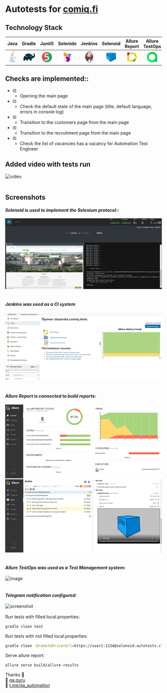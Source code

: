 # Autotests for [comiq.fi](https://comiq.fi/)
## Technology Stack
| Java | Gradle | Junit5 | Selenide | Jenkins | Selenoid | Allure Report | Allure TestOps | 
|:----:|:------:|:------:|:--------:|:-------:|:--------:|:---------------:|:--------------:|
| <img src="src/test/resources/img/Java.svg" width="40" height="40"> | <img src="src/test/resources/img/Gradle.svg" width="40" height="40"> | <img src="src/test/resources/img/JUnit5.svg" width="40" height="40"> | <img src="src/test/resources/img/Selenide.svg" width="40" height="40"> | <img src="src/test/resources/img/Jenkins.svg" width="40" height="40"> | <img src="src/test/resources/img/Selenoid.svg" width="40" height="40"> | <img src="src/test/resources/img/Allure_Report.svg" width="40" height="40"> | <img src="src/test/resources/img/Allure_EE.svg" width="40" height="40"> | 

## Checks are implemented::

- [X] - Opening the main page
- [X] - Check the default state of the main page (title, default language, errors in console log)
- [X] - Transition to the customers page from the main page
- [X] - Transition to the recruitment page from the main page
- [X] - Check the list of vacancies has a vacancy for Automation Test Engineer

## Added video with tests run 
![video](https://github.com/slazarska/comiq-tests/blob/master/src/test/resources/video/checkAQAtest.gif)
<br><br>
## Screenshots
#### *Selenoid is used to implement the Selenium protocol::*
![image](https://github.com/slazarska/comiq-tests/blob/master/src/test/resources/img/selenoid.png)
<br />
<br />
#### *Jenkins was used as a CI system*
![image](https://github.com/slazarska/comiq-tests/blob/master/src/test/resources/img/jenkins.png)
<br />
<br />
#### *Allure Report is connected to build reports:*
![image](https://github.com/slazarska/comiq-tests/blob/master/src/test/resources/img/allure00.png)
![image](https://github.com/slazarska/comiq-tests/blob/master/src/test/resources/img/allure01.png)
<br />
<br />
#### *Allure TestOps was used as a Test Management system:*
![image]()
<br />
<br />
#### *Telegram notification configured:*
![screenshot]()
<br />
<br />
Run tests with filled local.properties:
```bash
gradle clean test
```

Run tests with not filled local.properties:
```bash
gradle clean -DremoteDriverUrl=https://user1:1234@selenoid.autotests.cloud/wd/hub/ -DvideoStorage=https://selenoid.autotests.cloud/video/ -Dthreads=1 test
```

Serve allure report:
```bash
allure serve build/allure-results
```

Thanks :pray:<br/>
:purple_heart: <a target="_blank" href="https://qa.guru">qa.guru</a><br/>
:purple_heart: <a target="_blank" href="https://t.me/qa_automation">t.me/qa_automation</a>


